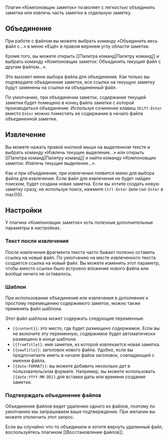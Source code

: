 Плагин «Компоновщик заметок» позволяет с легкостью объединить заметки или извлечь часть заметки в отдельную заметку.

## Объединение

При работе с файлом вы можете выбрать команду «Объединить весь файл с...» в меню «Ещё» в правом верхнем углу области заметки.

Кроме того, вы можете открыть [[Палитра команд|Палитру команд]] и выбрать команду «Компоновщик заметок: Объединить текущий файл с другим файлом...».

Это вызовет меню выбора файла для объединения. Как только вы подтвердите объединение заметок, все ссылки на текущую заметку будут заменены на ссылки на объединенный файл.

По умолчанию, при объединении заметок, содержание текущей заметки будет помещено в конец файла заметки с которой производиться объединение. Используя сочинение клавиш `Shift-Enter` вместо `Enter` можно поместить ее содержание в начало файла объединенной заметки.

## Извлечение

Вы можете нажать правой кнопкой мыши на выделенном тексте и выбрать команду «Извлечь текущее выделение...» или открыть [[Палитра команд|Палитру команд]] и найти команду «Компоновщик заметок: Извлечь текущее выделение...».

Как и при объединении, при извлечении появится меню для выбора файла для извлечения. Если файл для извлечения не будет найден поиском, будет создана новая заметка. Если вы хотите создать новую заметку сразу, не используя поиск, нажмите `Ctrl-Enter` (или `Cmd-Enter` в macOS).

## Настройки

У плагина «Компоновщик заметок» есть полезные дополнительные параметры в настройках.

### Текст после извлечения

После извлечения фрагмента текста часто бывает полезно оставить ссылку на новый файл. По умолчанию на месте извлеченного текста создается ссылка на новый файл. Вы можете изменить этот параметр, чтобы вместо ссылки было встроено вложение нового файла или вообще ничего не оставалось.

### Шаблон

При использовании объединения или извлечения в дополнение к простому перемещению содержимого заметок, можно также применять файл шаблона.

Этот файл шаблона может содержать следующие переменные:

- `{{content}}`: это место, где будет размещено содержимое. Если вы не включите эту переменную, содержимое будет автоматически размещено в конце шаблона.
- `{{fromTitle}}`: имя заметки, из которой извлекается новая заметка.
- `{{newTitle}}`: заголовок нового файла. Удобно, если вы предпочитаете иметь в начале файла заголовок, совпадающий с именем файла.
- `{{date:FORMAT}}`: вы можете добавить несколько дат в пользовательском формате. Например, вы можете использовать `{{date:YYYY-MM-DD}}` для вставки даты или времени создания заметки.

### Подтверждать объединение файлов

Объединение файлов ведет удалению одного из файлов, поэтому по умолчанию мы запрашиваем ваше подтверждение. При желании вы можете отключить этот запрос.

Если вы случайно что-то объединили и хотите вернуть удаленный файл, воспользуйтесь плагином [[Восстановление файлов]].